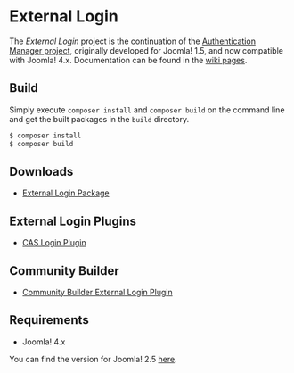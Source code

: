 External Login
===============

The *External Login* project is the continuation of the [Authentication Manager project](http://joomlacode.org/gf/project/auth_manager/), originally developed for Joomla! 1.5, and now compatible with Joomla! 4.x. Documentation can be found in the [wiki pages](https://github.com/chdemko/joomla-external-login/wiki).

Build
-----

Simply execute `composer install` and `composer build` on the command line and get the built packages in the `build` directory.

~~~bash
$ composer install
$ composer build
~~~

Downloads
---------

* [External Login Package](http://download.chdemko.com/joomla/extensions/external-login/pkg_externallogin-4.1.0.0.zip)

External Login Plugins
----------------------

* [CAS Login Plugin](http://download.chdemko.com/joomla/extensions/external-login/plg_system_caslogin-4.1.0.0.zip)

Community Builder
-----------------

* [Community Builder External Login Plugin](http://download.chdemko.com/joomla/extensions/external-login/plg_user_cbexternallogin-4.1.0.0.zip)

Requirements
------------

* Joomla! 4.x

You can find the version for Joomla! 2.5 [here](https://github.com/chdemko/joomla-external-login/tree/2.x).

